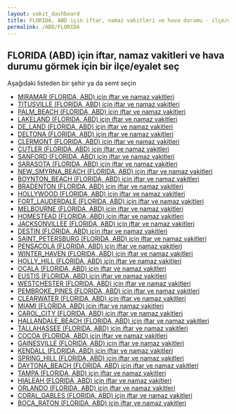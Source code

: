```yaml
---
layout: vakit_dashboard
title: FLORIDA, ABD için iftar, namaz vakitleri ve hava durumu - ilçe/eyalet seç
permalink: /ABD/FLORIDA
---
```


## FLORIDA (ABD) için iftar, namaz vakitleri ve hava durumu  görmek için bir ilçe/eyalet seç

Aşağıdaki listeden bir şehir ya da semt seçin

* [MIRAMAR (FLORIDA, ABD) için iftar ve namaz vakitleri](/ABD/FLORIDA/MIRAMAR)
* [TITUSVILLE (FLORIDA, ABD) için iftar ve namaz vakitleri](/ABD/FLORIDA/TITUSVILLE)
* [PALM_BEACH (FLORIDA, ABD) için iftar ve namaz vakitleri](/ABD/FLORIDA/PALM_BEACH)
* [LAKELAND (FLORIDA, ABD) için iftar ve namaz vakitleri](/ABD/FLORIDA/LAKELAND)
* [DE_LAND (FLORIDA, ABD) için iftar ve namaz vakitleri](/ABD/FLORIDA/DE_LAND)
* [DELTONA (FLORIDA, ABD) için iftar ve namaz vakitleri](/ABD/FLORIDA/DELTONA)
* [CLERMONT (FLORIDA, ABD) için iftar ve namaz vakitleri](/ABD/FLORIDA/CLERMONT)
* [CUTLER (FLORIDA, ABD) için iftar ve namaz vakitleri](/ABD/FLORIDA/CUTLER)
* [SANFORD (FLORIDA, ABD) için iftar ve namaz vakitleri](/ABD/FLORIDA/SANFORD)
* [SARASOTA (FLORIDA, ABD) için iftar ve namaz vakitleri](/ABD/FLORIDA/SARASOTA)
* [NEW_SMYRNA_BEACH (FLORIDA, ABD) için iftar ve namaz vakitleri](/ABD/FLORIDA/NEW_SMYRNA_BEACH)
* [BOYNTON_BEACH (FLORIDA, ABD) için iftar ve namaz vakitleri](/ABD/FLORIDA/BOYNTON_BEACH)
* [BRADENTON (FLORIDA, ABD) için iftar ve namaz vakitleri](/ABD/FLORIDA/BRADENTON)
* [HOLLYWOOD (FLORIDA, ABD) için iftar ve namaz vakitleri](/ABD/FLORIDA/HOLLYWOOD)
* [FORT_LAUDERDALE (FLORIDA, ABD) için iftar ve namaz vakitleri](/ABD/FLORIDA/FORT_LAUDERDALE)
* [MELBOURNE (FLORIDA, ABD) için iftar ve namaz vakitleri](/ABD/FLORIDA/MELBOURNE)
* [HOMESTEAD (FLORIDA, ABD) için iftar ve namaz vakitleri](/ABD/FLORIDA/HOMESTEAD)
* [JACKSONVILLEE (FLORIDA, ABD) için iftar ve namaz vakitleri](/ABD/FLORIDA/JACKSONVILLEE)
* [DESTIN (FLORIDA, ABD) için iftar ve namaz vakitleri](/ABD/FLORIDA/DESTIN)
* [SAINT_PETERSBURG (FLORIDA, ABD) için iftar ve namaz vakitleri](/ABD/FLORIDA/SAINT_PETERSBURG)
* [PENSACOLA (FLORIDA, ABD) için iftar ve namaz vakitleri](/ABD/FLORIDA/PENSACOLA)
* [WINTER_HAVEN (FLORIDA, ABD) için iftar ve namaz vakitleri](/ABD/FLORIDA/WINTER_HAVEN)
* [HOLLY_HILL (FLORIDA, ABD) için iftar ve namaz vakitleri](/ABD/FLORIDA/HOLLY_HILL)
* [OCALA (FLORIDA, ABD) için iftar ve namaz vakitleri](/ABD/FLORIDA/OCALA)
* [EUSTIS (FLORIDA, ABD) için iftar ve namaz vakitleri](/ABD/FLORIDA/EUSTIS)
* [WESTCHESTER (FLORIDA, ABD) için iftar ve namaz vakitleri](/ABD/FLORIDA/WESTCHESTER)
* [PEMBROKE_PINES (FLORIDA, ABD) için iftar ve namaz vakitleri](/ABD/FLORIDA/PEMBROKE_PINES)
* [CLEARWATER (FLORIDA, ABD) için iftar ve namaz vakitleri](/ABD/FLORIDA/CLEARWATER)
* [MIAMI (FLORIDA, ABD) için iftar ve namaz vakitleri](/ABD/FLORIDA/MIAMI)
* [CAROL_CITY (FLORIDA, ABD) için iftar ve namaz vakitleri](/ABD/FLORIDA/CAROL_CITY)
* [HALLANDALE_BEACH (FLORIDA, ABD) için iftar ve namaz vakitleri](/ABD/FLORIDA/HALLANDALE_BEACH)
* [TALLAHASSEE (FLORIDA, ABD) için iftar ve namaz vakitleri](/ABD/FLORIDA/TALLAHASSEE)
* [COCOA (FLORIDA, ABD) için iftar ve namaz vakitleri](/ABD/FLORIDA/COCOA)
* [GAINESVILLE (FLORIDA, ABD) için iftar ve namaz vakitleri](/ABD/FLORIDA/GAINESVILLE)
* [KENDALL (FLORIDA, ABD) için iftar ve namaz vakitleri](/ABD/FLORIDA/KENDALL)
* [SPRING_HILL (FLORIDA, ABD) için iftar ve namaz vakitleri](/ABD/FLORIDA/SPRING_HILL)
* [DAYTONA_BEACH (FLORIDA, ABD) için iftar ve namaz vakitleri](/ABD/FLORIDA/DAYTONA_BEACH)
* [TAMPA (FLORIDA, ABD) için iftar ve namaz vakitleri](/ABD/FLORIDA/TAMPA)
* [HIALEAH (FLORIDA, ABD) için iftar ve namaz vakitleri](/ABD/FLORIDA/HIALEAH)
* [ORLANDO (FLORIDA, ABD) için iftar ve namaz vakitleri](/ABD/FLORIDA/ORLANDO)
* [CORAL_GABLES (FLORIDA, ABD) için iftar ve namaz vakitleri](/ABD/FLORIDA/CORAL_GABLES)
* [BOCA_RATON (FLORIDA, ABD) için iftar ve namaz vakitleri](/ABD/FLORIDA/BOCA_RATON)

<script type="text/javascript">
  var GLOBAL_COUNTRY = 'ABD';
  var GLOBAL_CITY = 'FLORIDA';
  var GLOBAL_STATE = 'FLORIDA';
</script>
